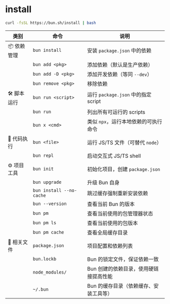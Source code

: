 # install

```sh
curl -fsSL https://bun.sh/install | bash
```


| 类别       | 命令                       | 说明                            |
| -------- |--------------------------|-------------------------------|
| 📦 依赖管理  | `bun install`            | 安装 `package.json` 中的依赖        |
|          | `bun add <pkg>`          | 添加依赖（默认是生产依赖）                 |
|          | `bun add -D <pkg>`       | 添加开发依赖（等同 `--dev`）            |
|          | `bun remove <pkg>`       | 移除依赖                          |
| 🛠️ 脚本运行 | `bun run <script>`       | 运行 `package.json` 中的指定 script |
|          | `bun run`                | 列出所有可运行的 scripts              |
|          | `bun x <cmd>`            | 类似 `npx`，运行本地依赖的可执行命令         |
| 🧪 代码执行  | `bun <file>`             | 运行 JS/TS 文件（可替代 `node`）       |
|          | `bun repl`               | 启动交互式 JS/TS shell             |
| ⚙️ 项目工具  | `bun init`               | 初始化项目，创建 `package.json`       |
|          | `bun upgrade`            | 升级 Bun 自身                     |
|          | `bun install --no-cache` | 跳过缓存强制重新安装依赖                  |
|          | `bun --version`          | 查看当前 Bun 的版本                  |
|          | `bun pm`                 | 查看当前使用的包管理器状态                 |
|          | `bun pm ls`              | 查看当前使用的包版本                    |
|          | `bun pm cache`           | 查看全局缓存目录                    |
| 📁 相关文件  | `package.json`           | 项目配置和依赖列表                     |
|          | `bun.lockb`              | Bun 的锁定文件，保证依赖一致              |
|          | `node_modules/`          | Bun 创建的依赖目录，使用硬链接提高性能         |
|          | `~/.bun`                 | Bun 的缓存目录（依赖缓存、安装工具等）         |
